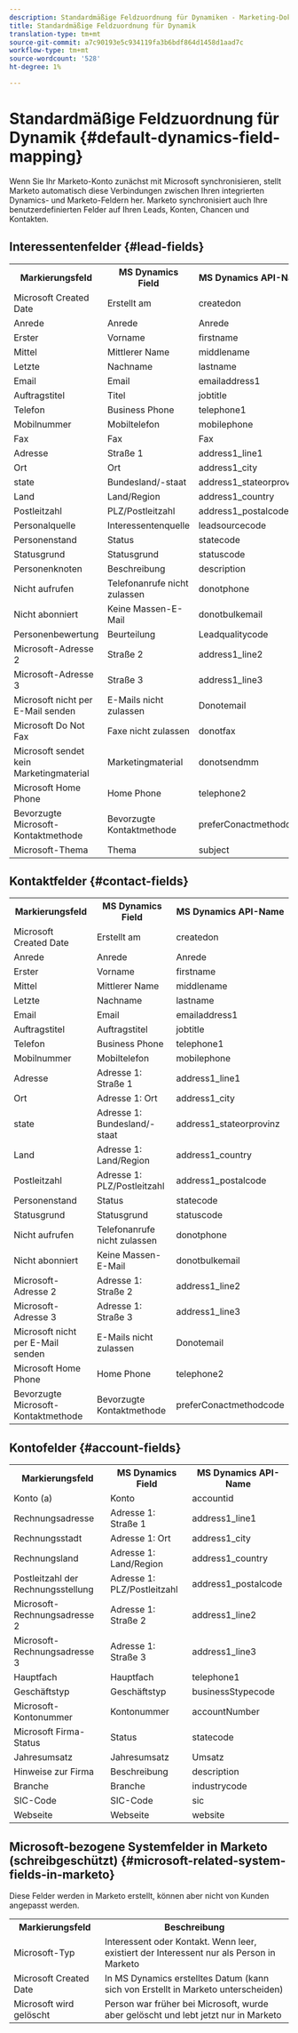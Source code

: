 ```yaml
---
description: Standardmäßige Feldzuordnung für Dynamiken - Marketing-Dokumente - Produktdokumentation
title: Standardmäßige Feldzuordnung für Dynamik
translation-type: tm+mt
source-git-commit: a7c90193e5c934119fa3b6bdf864d1458d1aad7c
workflow-type: tm+mt
source-wordcount: '528'
ht-degree: 1%

---
```



# Standardmäßige Feldzuordnung für Dynamik {#default-dynamics-field-mapping}

Wenn Sie Ihr Marketo-Konto zunächst mit Microsoft synchronisieren, stellt Marketo automatisch diese Verbindungen zwischen Ihren integrierten Dynamics- und Marketo-Feldern her.  Marketo synchronisiert auch Ihre benutzerdefinierten Felder auf Ihren Leads, Konten, Chancen und Kontakten.

## Interessentenfelder {#lead-fields}

<table> 
 <colgroup> 
  <col> 
  <col> 
  <col> 
 </colgroup> 
 <tbody> 
  <tr> 
   <th>Markierungsfeld</th> 
   <th>MS Dynamics Field</th> 
   <th>MS Dynamics API-Name</th> 
  </tr> 
  <tr> 
   <td>Microsoft Created Date</td> 
   <td>Erstellt am</td> 
   <td>createdon</td> 
  </tr> 
  <tr> 
   <td>Anrede</td> 
   <td>Anrede</td> 
   <td>Anrede</td> 
  </tr> 
  <tr> 
   <td>Erster</td> 
   <td>Vorname</td> 
   <td>firstname</td> 
  </tr> 
  <tr> 
   <td>Mittel</td> 
   <td>Mittlerer Name</td> 
   <td>middlename</td> 
  </tr> 
  <tr> 
   <td>Letzte</td> 
   <td>Nachname</td> 
   <td>lastname</td> 
  </tr> 
  <tr> 
   <td>Email</td> 
   <td>Email</td> 
   <td>emailaddress1</td> 
  </tr> 
  <tr> 
   <td>Auftragstitel</td> 
   <td>Titel</td> 
   <td>jobtitle</td> 
  </tr> 
  <tr> 
   <td>Telefon</td> 
   <td>Business Phone</td> 
   <td>telephone1</td> 
  </tr> 
  <tr> 
   <td>Mobilnummer</td> 
   <td>Mobiltelefon</td> 
   <td>mobilephone</td> 
  </tr> 
  <tr> 
   <td>Fax</td> 
   <td>Fax</td> 
   <td>Fax</td> 
  </tr> 
  <tr> 
   <td>Adresse</td> 
   <td>Straße 1</td> 
   <td>address1_line1</td> 
  </tr> 
  <tr> 
   <td>Ort</td> 
   <td>Ort</td> 
   <td>address1_city</td> 
  </tr> 
  <tr> 
   <td>state</td> 
   <td>Bundesland/-staat</td> 
   <td>address1_stateorprovinz</td> 
  </tr> 
  <tr> 
   <td>Land</td> 
   <td>Land/Region</td> 
   <td>address1_country</td> 
  </tr> 
  <tr> 
   <td>Postleitzahl</td> 
   <td>PLZ/Postleitzahl</td> 
   <td>address1_postalcode</td> 
  </tr> 
  <tr> 
   <td>Personalquelle</td> 
   <td>Interessentenquelle</td> 
   <td>leadsourcecode</td> 
  </tr> 
  <tr> 
   <td>Personenstand</td> 
   <td>Status</td> 
   <td>statecode</td> 
  </tr> 
  <tr> 
   <td>Statusgrund</td> 
   <td>Statusgrund</td> 
   <td>statuscode</td> 
  </tr> 
  <tr> 
   <td>Personenknoten</td> 
   <td>Beschreibung</td> 
   <td>description</td> 
  </tr> 
  <tr> 
   <td>Nicht aufrufen</td> 
   <td>Telefonanrufe nicht zulassen</td> 
   <td>donotphone</td> 
  </tr> 
  <tr> 
   <td>Nicht abonniert</td> 
   <td>Keine Massen-E-Mail</td> 
   <td>donotbulkemail</td> 
  </tr> 
  <tr> 
   <td>Personenbewertung</td> 
   <td>Beurteilung</td> 
   <td>Leadqualitycode</td> 
  </tr> 
  <tr> 
   <td>Microsoft-Adresse 2</td> 
   <td>Straße 2</td> 
   <td>address1_line2</td> 
  </tr> 
  <tr> 
   <td>Microsoft-Adresse 3</td> 
   <td>Straße 3</td> 
   <td>address1_line3</td> 
  </tr> 
  <tr> 
   <td>Microsoft nicht per E-Mail senden</td> 
   <td>E-Mails nicht zulassen</td> 
   <td>Donotemail</td> 
  </tr> 
  <tr> 
   <td>Microsoft Do Not Fax</td> 
   <td>Faxe nicht zulassen</td> 
   <td>donotfax</td> 
  </tr> 
  <tr> 
   <td>Microsoft sendet kein Marketingmaterial</td> 
   <td>Marketingmaterial</td> 
   <td>donotsendmm</td> 
  </tr> 
  <tr> 
   <td>Microsoft Home Phone</td> 
   <td>Home Phone</td> 
   <td>telephone2</td> 
  </tr> 
  <tr> 
   <td>Bevorzugte Microsoft-Kontaktmethode</td> 
   <td>Bevorzugte Kontaktmethode</td> 
   <td>preferConactmethodcode</td> 
  </tr> 
  <tr> 
   <td>Microsoft-Thema</td> 
   <td>Thema</td> 
   <td>subject</td> 
  </tr> 
 </tbody> 
</table>

## Kontaktfelder {#contact-fields}

<table> 
 <colgroup> 
  <col> 
  <col> 
  <col> 
 </colgroup> 
 <tbody> 
  <tr> 
   <th>Markierungsfeld</th> 
   <th>MS Dynamics Field</th> 
   <th>MS Dynamics API-Name</th> 
  </tr> 
  <tr> 
   <td>Microsoft Created Date</td> 
   <td>Erstellt am</td> 
   <td>createdon</td> 
  </tr> 
  <tr> 
   <td>Anrede</td> 
   <td>Anrede</td> 
   <td>Anrede</td> 
  </tr> 
  <tr> 
   <td>Erster</td> 
   <td>Vorname</td> 
   <td>firstname</td> 
  </tr> 
  <tr> 
   <td>Mittel</td> 
   <td>Mittlerer Name</td> 
   <td>middlename</td> 
  </tr> 
  <tr> 
   <td>Letzte</td> 
   <td>Nachname</td> 
   <td>lastname</td> 
  </tr> 
  <tr> 
   <td>Email</td> 
   <td>Email</td> 
   <td>emailaddress1</td> 
  </tr> 
  <tr> 
   <td>Auftragstitel</td> 
   <td>Auftragstitel</td> 
   <td>jobtitle</td> 
  </tr> 
  <tr> 
   <td>Telefon</td> 
   <td>Business Phone</td> 
   <td>telephone1</td> 
  </tr> 
  <tr> 
   <td>Mobilnummer</td> 
   <td>Mobiltelefon</td> 
   <td>mobilephone</td> 
  </tr> 
  <tr> 
   <td>Adresse</td> 
   <td>Adresse 1: Straße 1</td> 
   <td>address1_line1</td> 
   <tr> 
   <td>Ort</td> 
   <td>Adresse 1: Ort</td> 
   <td>address1_city</td> 
  </tr> 
  <tr> 
   <td>state</td> 
   <td>Adresse 1: Bundesland/-staat</td> 
   <td>address1_stateorprovinz</td> 
  </tr> 
  <tr> 
   <td>Land</td> 
   <td>Adresse 1: Land/Region</td> 
   <td>address1_country</td> 
   <tr> 
   <td>Postleitzahl</td> 
   <td>Adresse 1: PLZ/Postleitzahl</td> 
   <td>address1_postalcode</td> 
  </tr> 
  <tr> 
   <td>Personenstand</td> 
   <td>Status</td> 
   <td>statecode</td> 
  </tr> 
  <tr> 
   <td>Statusgrund</td> 
   <td>Statusgrund</td> 
   <td>statuscode</td> 
  </tr> 
   <tr> 
   <td>Nicht aufrufen</td> 
   <td>Telefonanrufe nicht zulassen</td> 
   <td>donotphone</td> 
  </tr> 
  <tr> 
   <td>Nicht abonniert</td> 
   <td>Keine Massen-E-Mail</td> 
   <td>donotbulkemail</td> 
  </tr> 
  <tr> 
   <td>Microsoft-Adresse 2</td> 
   <td>Adresse 1: Straße 2</td> 
   <td>address1_line2</td> 
  </tr> 
   <tr> 
   <td>Microsoft-Adresse 3</td> 
   <td>Adresse 1: Straße 3</td> 
   <td>address1_line3</td> 
  </tr> 
  <tr> 
   <td>Microsoft nicht per E-Mail senden</td> 
   <td>E-Mails nicht zulassen</td> 
   <td>Donotemail</td> 
  </tr> 
  <tr> 
   <td>Microsoft Home Phone</td> 
   <td>Home Phone</td> 
   <td>telephone2</td> 
  </tr> 
  <tr> 
   <td>Bevorzugte Microsoft-Kontaktmethode</td> 
   <td>Bevorzugte Kontaktmethode</td> 
   <td>preferConactmethodcode</td> 
  </tr> 
 </tbody> 
</table>

## Kontofelder {#account-fields}

<table> 
 <colgroup> 
  <col> 
  <col> 
  <col> 
 </colgroup> 
 <tbody> 
  <tr> 
   <th>Markierungsfeld</th> 
   <th>MS Dynamics Field</th> 
   <th>MS Dynamics API-Name</th> 
  </tr> 
  <tr> 
   <td>Konto (a)</td> 
   <td>Konto</td> 
   <td>accountid</td> 
  </tr> 
  <tr> 
   <td>Rechnungsadresse</td> 
   <td>Adresse 1: Straße 1</td> 
   <td>address1_line1</td> 
  </tr> 
  <tr> 
   <td>Rechnungsstadt</td> 
   <td>Adresse 1: Ort</td> 
   <td>address1_city</td> 
  </tr> 
  <tr> 
   <td>Rechnungsland</td> 
   <td>Adresse 1: Land/Region</td> 
   <td>address1_country</td> 
  </tr> 
  <tr> 
   <td>Postleitzahl der Rechnungsstellung</td> 
   <td>Adresse 1: PLZ/Postleitzahl</td> 
   <td>address1_postalcode</td> 
  </tr> 
  <tr> 
   <td>Microsoft-Rechnungsadresse 2</td> 
   <td>Adresse 1: Straße 2</td> 
   <td>address1_line2</td> 
  </tr> 
  <tr> 
   <td>Microsoft-Rechnungsadresse 3</td> 
   <td>Adresse 1: Straße 3</td> 
   <td>address1_line3</td> 
  </tr> 
  <tr> 
   <td>Hauptfach</td> 
   <td>Hauptfach</td> 
   <td>telephone1</td> 
  </tr> 
  <tr> 
   <td>Geschäftstyp</td> 
   <td>Geschäftstyp</td> 
   <td>businessStypecode</td> 
  </tr> 
  <tr> 
   <td>Microsoft-Kontonummer</td> 
   <td>Kontonummer</td> 
   <td>accountNumber</td> 
  </tr> 
  <tr> 
   <td>Microsoft Firma-Status</td> 
   <td>Status</td> 
   <td>statecode</td> 
  </tr> 
  <tr> 
   <td>Jahresumsatz</td> 
   <td>Jahresumsatz</td> 
   <td>Umsatz</td> 
  </tr> 
  <tr> 
   <td>Hinweise zur Firma</td> 
   <td>Beschreibung</td> 
   <td>description</td> 
  </tr> 
  <tr> 
   <td>Branche</td> 
   <td>Branche</td> 
   <td>industrycode</td> 
  </tr> 
  <tr> 
   <td>SIC-Code</td> 
   <td>SIC-Code</td> 
   <td>sic</td> 
  </tr> 
  <tr> 
   <td>Webseite</td> 
   <td>Webseite</td> 
   <td>website</td> 
  </tr> 
 </tbody> 
</table>

## Microsoft-bezogene Systemfelder in Marketo (schreibgeschützt) {#microsoft-related-system-fields-in-marketo}

Diese Felder werden in Marketo erstellt, können aber nicht von Kunden angepasst werden.

<table> 
 <colgroup> 
  <col> 
  <col> 
 </colgroup> 
 <tbody> 
  <tr> 
   <th>Markierungsfeld</th> 
   <th>Beschreibung</th> 
  </tr> 
  <tr> 
   <td>Microsoft-Typ</td> 
   <td>Interessent oder Kontakt. Wenn leer, existiert der Interessent nur als Person in Marketo</td> 
  </tr> 
  <tr> 
   <td>Microsoft Created Date</td> 
   <td>In MS Dynamics erstelltes Datum (kann sich von Erstellt in Marketo unterscheiden)</td> 
  </tr> 
  <tr> 
   <td>Microsoft wird gelöscht</td> 
   <td>Person war früher bei Microsoft, wurde aber gelöscht und lebt jetzt nur in Marketo</td> 
  </tr> 
 </tbody> 
</table>
